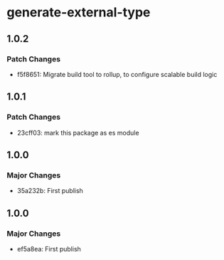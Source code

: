 # generate-external-type

## 1.0.2

### Patch Changes

- f5f8651: Migrate build tool to rollup, to configure scalable build logic

## 1.0.1

### Patch Changes

- 23cff03: mark this package as es module

## 1.0.0

### Major Changes

- 35a232b: First publish

## 1.0.0

### Major Changes

- ef5a8ea: First publish
